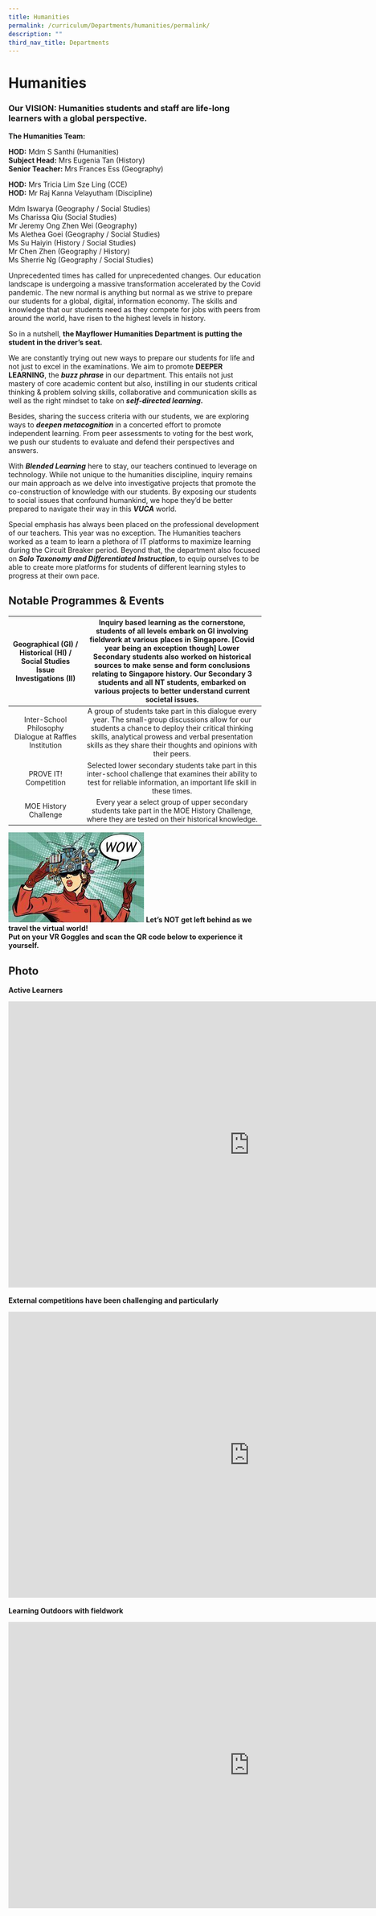 ```yaml
---
title: Humanities
permalink: /curriculum/Departments/humanities/permalink/
description: ""
third_nav_title: Departments
---
```

Humanities
==========

### Our VISION: Humanities students and staff are life-long learners with a global perspective.

**The Humanities Team:**

**HOD:**&nbsp;Mdm S Santhi (Humanities)  
**Subject Head:**&nbsp;Mrs Eugenia Tan (History)  
**Senior Teacher:**&nbsp;Mrs Frances Ess (Geography)

**HOD:**&nbsp;Mrs Tricia Lim Sze Ling (CCE)  
**HOD:**&nbsp;Mr Raj Kanna Velayutham (Discipline)

Mdm Iswarya (Geography / Social Studies)  
Ms Charissa Qiu (Social Studies)  
Mr Jeremy Ong Zhen Wei (Geography)  
Ms Alethea Goei (Geography / Social Studies)  
Ms Su Haiyin (History / Social Studies)  
Mr Chen Zhen (Geography / History)  
Ms Sherrie Ng (Geography / Social Studies)

Unprecedented times has called for unprecedented changes. Our education landscape is undergoing a massive transformation accelerated by the Covid pandemic. The new normal is anything but normal as we strive to prepare our students for a global, digital, information economy. The skills and knowledge that our students need as they compete for jobs with peers from around the world, have risen to the highest levels in history.

So in a nutshell,&nbsp;**the Mayflower Humanities Department is putting the student in the driver’s seat.**

We are constantly trying out new ways to prepare our students for life and not just to excel in the examinations. We aim to promote&nbsp;**DEEPER LEARNING**, the&nbsp;**_buzz phrase_**&nbsp;in our department. This entails not just mastery of core academic content but also, instilling in our students critical thinking &amp; problem solving skills, collaborative and communication skills as well as the right mindset to take on&nbsp;**_self-directed learning._**

Besides, sharing the success criteria with our students, we are exploring ways to&nbsp;**_deepen metacognition_**&nbsp;in a concerted effort to promote independent learning. From peer assessments to voting for the best work, we push our students to evaluate and defend their perspectives and answers.

With&nbsp;**_Blended Learning_**&nbsp;here to stay, our teachers continued to leverage on technology. While not unique to the humanities discipline, inquiry remains our main approach as we delve into investigative projects that promote the co-construction of knowledge with our students. By exposing our students to social issues that confound humankind, we hope they’d be better prepared to navigate their way in this&nbsp;**_VUCA_**&nbsp;world.

Special emphasis has always been placed on the professional development of our teachers. This year was no exception. The Humanities teachers worked as a team to learn a plethora of IT platforms to maximize learning during the Circuit Breaker period. Beyond that, the department also focused on&nbsp;**_Solo Taxonomy and Differentiated Instruction_**, to equip ourselves to be able to create more platforms for students of different learning styles to progress at their own pace.

Notable Programmes &amp; Events
---------------------------

| Geographical (GI) / Historical (HI) / Social Studies Issue Investigations (II) 	| Inquiry based learning as the cornerstone, students of all levels embark on GI involving fieldwork at various places in Singapore. [Covid year being an exception though] Lower Secondary students also worked on historical sources to make sense and form conclusions relating to Singapore history. Our Secondary 3 students and all NT students, embarked on various projects to better understand current societal issues. 	|
|:---:	|:---:	|
| Inter-School Philosophy Dialogue at Raffles Institution 	| A group of students take part in this dialogue every year.  The small-group discussions allow for our students a chance to deploy their critical thinking skills, analytical prowess and verbal presentation skills as they share their thoughts and opinions with their peers. 	|
| PROVE IT! Competition 	| Selected lower secondary students take part in this inter-school challenge that examines their ability to test for reliable information, an important life skill in these times.  	|
| MOE History Challenge 	| Every year a select group of upper secondary students take part in the MOE History Challenge, where they are tested on their historical knowledge.  	|

![](/images/science1.jpg)
**Let’s NOT get left behind as we travel the virtual world!  
Put on your VR Goggles and scan the QR code below to experience it yourself.**

Photo
-----
**Active Learners**
<iframe allowfullscreen="true" height="569" width="960" frameborder="0" src="https://docs.google.com/presentation/d/e/2PACX-1vQyXMfG5juOyJlOxRPoaEsSHQw4KMsU_mLV2bRgAgCoXqmGZ54f5K9XFfmCbky5T2R3XmURvZKvSLSw/embed?start=false&amp;loop=false&amp;delayms=3000"></iframe>

**External competitions have been challenging and particularly**
<iframe allowfullscreen="true" height="569" width="960" frameborder="0" src="https://docs.google.com/presentation/d/e/2PACX-1vT9IvgGucY7kY0p6UUCf9ZDeL1-5hrwSigSoeJlLTieCWudJwLx_R_OeV6ujqjQdb6nKuQahGqXQymQ/embed?start=false&amp;loop=false&amp;delayms=3000"></iframe>

**Learning Outdoors with fieldwork**
<iframe allowfullscreen="true" height="569" width="960" frameborder="0" src="https://docs.google.com/presentation/d/e/2PACX-1vSjba9ag3LPaJWw4QigvLuV9TNU5yW2G_LvaWswFiWTsNgPmiVIXTWDWQeYZ688Ee0GGnndn0daUfkN/embed?start=false&amp;loop=false&amp;delayms=3000"></iframe>